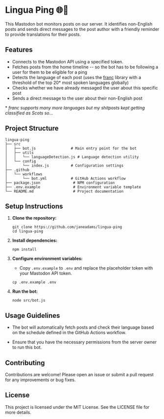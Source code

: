 # Lingua Ping 🌐🔔

This Mastodon bot monitors posts on our server. It identifies non-English posts and sends direct messages to the post author with a friendly reminder to provide translations for their posts.

## Features

- Connects to the Mastodon API using a specified token.
- Fetches posts from the home timeline -- so the bot has to be following a user for them to be eligible for a ping
- Detects the language of each post (uses the [franc](https://github.com/wooorm/franc) library with a threshold of the top 20* most spoken languages globally)
- Checks whether we have already messaged the user about this specific post
- Sends a direct message to the user about their non-English post

\* _franc supports many more languages but my shitposts kept getting classified as Scots so..._

## Project Structure

```
lingua-ping
├── src
│   ├── bot.js                # Main entry point for the bot
│   ├── utils
│   │   └── languageDetection.js # Language detection utility
│   └── config
│       └── index.js          # Configuration settings
├── .github
│   └── workflows
│       └── bot.yml           # GitHub Actions workflow
├── package.json               # NPM configuration
├── .env.example               # Environment variable template
└── README.md                  # Project documentation
```

## Setup Instructions

1. **Clone the repository:**
   ```
   git clone https://github.com/janeadams/lingua-ping
   cd lingua-ping
   ```

2. **Install dependencies:**
   ```
   npm install
   ```

3. **Configure environment variables:**
   - Copy `.env.example` to `.env` and replace the placeholder token with your Mastodon API token.
   ```
   cp .env.example .env
   ```

4. **Run the bot:**
   ```
   node src/bot.js
   ```

## Usage Guidelines

- The bot will automatically fetch posts and check their language based on the schedule defined in the GitHub Actions workflow.

- Ensure that you have the necessary permissions from the server owner to run this bot.

## Contributing

Contributions are welcome! Please open an issue or submit a pull request for any improvements or bug fixes.

## License

This project is licensed under the MIT License. See the LICENSE file for more details.